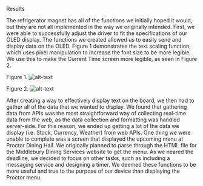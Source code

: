 Results

The refrigerator magnet has all of the functions we initially hoped it would, but they are not all
implemented in the way we originally intended.  First, we were able to successfully adjust the driver to fit the specifications of our OLED display.  The functions we created allowed us to easily send and display data on the OLED.  Figure 1 demonstrates the text scaling function, which uses pixel manipulation to increase the font size to be more legible.  We use this to make the Current Time screen more legible, as seen in Figure 2.

Figure 1.
![alt-text](https://i.imgur.com/sC2txtU.jpg)

Figure 2.
![alt-text](https://i.imgur.com/XytUTly.jpg)

After creating a way to effectively display text on the board, we then had to gather all of the data
that we wanted to display.  We found that gathering data from APIs was the most straightforward way of collecting real-time data from the web, as the data collection and formatting was handled server-side.  For this reason, we ended up getting a lot of the data we display (i.e. Stock, Currency, Weather) from web APIs.  One thing we were unable to complete was a screen that displayed the upcoming menu at Proctor Dining Hall.  We originally planned to parse through the HTML file for the Middlebury Dining Services website to get the menu.  As we neared the deadline, we decided to focus on other tasks, such as including a messaging service and designing a timer.  We deemed these functions to be more useful and true to the purpose of our device than displaying the Proctor menu.
